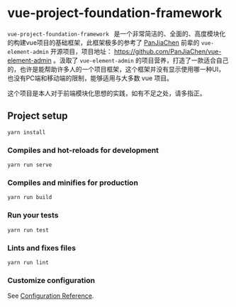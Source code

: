 # vue-project-foundation-framework

``vue-project-foundation-framework `` 是一个非常简洁的、全面的、高度模块化的构建vue项目的基础框架，此框架极多的参考了 [PanJiaChen](https://github.com/PanJiaChen) 前辈的 ``vue-element-admin`` 开源项目，项目地址： https://github.com/PanJiaChen/vue-element-admin 。汲取了 ``vue-element-admin`` 的项目营养，打造了一款适合自己的，也许是能帮助许多人的一个项目框架，这个框架并没有显示使用哪一种UI，也没有PC端和移动端的限制，能够适用与大多数 vue 项目。

这个项目是本人对于前端模块化思想的实践，如有不足之处，请多指正。

## Project setup
```
yarn install
```

### Compiles and hot-reloads for development
```
yarn run serve
```

### Compiles and minifies for production
```
yarn run build
```

### Run your tests
```
yarn run test
```

### Lints and fixes files
```
yarn run lint
```

### Customize configuration
See [Configuration Reference](https://cli.vuejs.org/config/).
